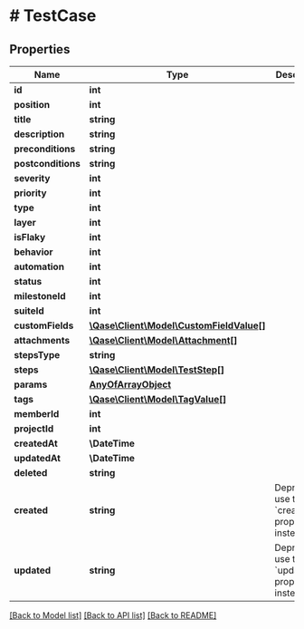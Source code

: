 # # TestCase

## Properties

Name | Type | Description | Notes
------------ | ------------- | ------------- | -------------
**id** | **int** |  | [optional]
**position** | **int** |  | [optional]
**title** | **string** |  | [optional]
**description** | **string** |  | [optional]
**preconditions** | **string** |  | [optional]
**postconditions** | **string** |  | [optional]
**severity** | **int** |  | [optional]
**priority** | **int** |  | [optional]
**type** | **int** |  | [optional]
**layer** | **int** |  | [optional]
**isFlaky** | **int** |  | [optional]
**behavior** | **int** |  | [optional]
**automation** | **int** |  | [optional]
**status** | **int** |  | [optional]
**milestoneId** | **int** |  | [optional]
**suiteId** | **int** |  | [optional]
**customFields** | [**\Qase\Client\Model\CustomFieldValue[]**](CustomFieldValue.md) |  | [optional]
**attachments** | [**\Qase\Client\Model\Attachment[]**](Attachment.md) |  | [optional]
**stepsType** | **string** |  | [optional]
**steps** | [**\Qase\Client\Model\TestStep[]**](TestStep.md) |  | [optional]
**params** | [**AnyOfArrayObject**](AnyOfArrayObject.md) |  | [optional]
**tags** | [**\Qase\Client\Model\TagValue[]**](TagValue.md) |  | [optional]
**memberId** | **int** |  | [optional]
**projectId** | **int** |  | [optional]
**createdAt** | **\DateTime** |  | [optional]
**updatedAt** | **\DateTime** |  | [optional]
**deleted** | **string** |  | [optional]
**created** | **string** | Deprecated, use the &#x60;created_at&#x60; property instead. | [optional]
**updated** | **string** | Deprecated, use the &#x60;updated_at&#x60; property instead. | [optional]

[[Back to Model list]](../../README.md#models) [[Back to API list]](../../README.md#endpoints) [[Back to README]](../../README.md)
